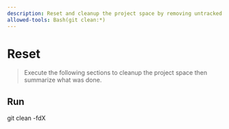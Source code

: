 ```yaml
---
description: Reset and cleanup the project space by removing untracked files
allowed-tools: Bash(git clean:*)
---
```


# Reset
> Execute the following sections to cleanup the project space then summarize what was done.

## Run

git clean -fdX